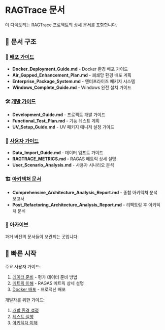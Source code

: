 # RAGTrace 문서

이 디렉토리는 RAGTrace 프로젝트의 상세 문서를 포함합니다.

## 📁 문서 구조

### 🚀 [배포 가이드](deployment/)
- **Docker_Deployment_Guide.md** - Docker 환경 배포 가이드
- **Air_Gapped_Enhancement_Plan.md** - 폐쇄망 환경 배포 계획
- **Enterprise_Package_System.md** - 엔터프라이즈 패키지 시스템
- **Windows_Complete_Guide.md** - Windows 완전 설치 가이드

### 🛠️ [개발 가이드](development/)  
- **Development_Guide.md** - 프로젝트 개발 가이드
- **Functional_Test_Plan.md** - 기능 테스트 계획
- **UV_Setup_Guide.md** - UV 패키지 매니저 설정 가이드

### 📖 [사용자 가이드](user-guides/)
- **Data_Import_Guide.md** - 데이터 임포트 가이드  
- **RAGTRACE_METRICS.md** - RAGAS 메트릭 상세 설명
- **User_Scenario_Analysis.md** - 사용자 시나리오 분석

### 🏗️ [아키텍처 문서](architecture/)
- **Comprehensive_Architecture_Analysis_Report.md** - 종합 아키텍처 분석 보고서
- **Post_Refactoring_Architecture_Analysis_Report.md** - 리팩토링 후 아키텍처 분석

### 📁 [아카이브](archive/)
과거 버전의 문서들이 보관되는 곳입니다.

## 📝 빠른 시작

주요 사용자 가이드:
1. [데이터 준비](user-guides/Data_Import_Guide.md) - 평가 데이터 준비 방법
2. [메트릭 이해](user-guides/RAGTRACE_METRICS.md) - RAGAS 메트릭 상세 설명
3. [Docker 배포](deployment/Docker_Deployment_Guide.md) - 프로덕션 배포

개발자를 위한 가이드:
1. [개발 환경 설정](development/Development_Guide.md)
2. [테스트 실행](development/Functional_Test_Plan.md)
3. [아키텍처 이해](architecture/Comprehensive_Architecture_Analysis_Report.md)
